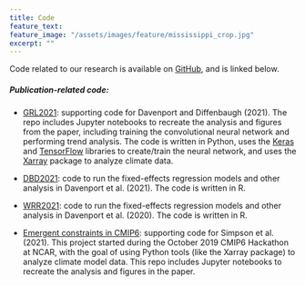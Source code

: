 ```yaml
---
title: Code
feature_text: 
feature_image: "/assets/images/feature/mississippi_crop.jpg"
excerpt: ""
---
```


Code related to our research is available on [GitHub](https://github.com/fdavenport), and is linked below.

##### **Publication-related code:**

* [GRL2021](https://github.com/fdavenport/GRL2021): supporting code for Davenport and Diffenbaugh (2021). The repo includes Jupyter notebooks to recreate the analysis and figures from the paper, including training the convolutional neural network and performing trend analysis. The code is written in Python, uses the [Keras](https://keras.io/) and [TensorFlow](https://www.tensorflow.org/) libraries to create/train the neural network, and uses the [Xarray](https://xarray.dev/) package to analyze climate data.  

* [DBD2021](https://github.com/fdavenport/DBD2021): code to run the fixed-effects regression models and other analysis in Davenport et al. (2021). The code is written in R.  

* [WRR2021](https://github.com/fdavenport/WRR2021): code to run the fixed-effects regression models and other analysis in Davenport et al. (2020). The code is written in R.

* [Emergent constraints in CMIP6](https://github.com/islasimpson/ecpaper2020): supporting code for Simpson et al. (2021). This project started during the October 2019 CMIP6 Hackathon at NCAR, with the goal of using Python tools (like the Xarray package) to analyze climate model data. This repo includes Jupyter notebooks to recreate the analysis and figures in the paper. 
